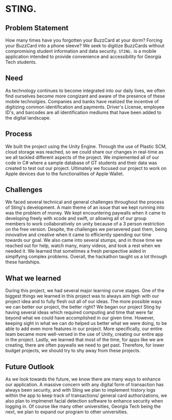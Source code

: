 # STING.

## Problem Statement ##

How many times have you forgotten your BuzzCard at your dorm? Forcing your BuzzCard into a phone sleeve? We seek to digitize BuzzCards without compromising student information and data security. `STING.` is a mobile application intended to provide convenience and accessibility for Georgia Tech students.

## Need ##

As technology continues to become integrated into our daily lives, we often find ourselves become more congizant and aware of the presence of these mobile technolgies. Companies and banks have realized the incentive of digitizing common identification and payments. Driver's License, employee ID's, and barcodes are all identification mediums that have been added to the digital landscape.  


## Process ##
We built the project using the Unity Engine. Through the use of Plastic SCM, cloud storage was reached, so we could share our changes in real-time as we all tackled different aspects of the project. We implemented all of our code in C# where a sample database of GT students and their data was created to test out our project. Ultimately we focused our project to work on Apple devices due to the functionalities of Apple Wallet.



## Challenges ##
We faced several technical and general challenges throughout the process of Sting's development. A main theme of an issue that we kept running into was the problem of money. We kept encountering paywalls when it came to developing freely with xcode and swift, or allowing all of our group members to work collaboratively on unity because of a 3 person restriction on the free version. Despite, the challenges we persevered past them, being innovative and creative when it came to efficiently spending our time towards our goal. We also came into several stumps, and in those time we reached out for help, watch many, many videos, and took a rest when we needed it.  We learned that sometimes a fresh perspective aided in simplfying complex problems. Overall, the hackathon taught us a lot through these hardships.





































## What we learned ##
During this project, we had several major learning curve stages. One of the biggest things we learned in this project was to always aim high with our project idea and to fully flesh out all of our ideas. The more possible ways we can better our project, the better right? We began our project Sting by having several ideas which required computing and time that were far beyond what we could have accomplished in our given time. However, keeping sight in what we can do helped us better what we were doing, to be able to add even more features in our project. More specifically, our entire team became more well-versed in the use of Unity, creating our entire app in the project. Lastly, we learned that most of the time, for apps like we are creating, there are often paywalls we need to get past. Therefore, for lower budget projects, we should try to shy away from these projects.




## Future Outlook ## 
As we look towards the future, we know there are many ways to enhance our application. A massive concern with any digital form of transaction has always been security, and with Sting we plan to implement history logs within the app to keep track of transactions/ general card authorizations, we also plan to implmenet facial detection software to enhance security when logging in. Of course like many other universities, Georgia Tech being the next, we plan to expand our program to other universities. 

